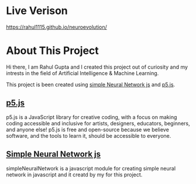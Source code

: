 # Live Verison
https://rahul1115.github.io/neuroevolution/
 
 # About This Project
 
Hi there, I am Rahul Gupta and I created this project out of curiosity and my intrests in the field of Artificial Intelligence & Machine Learning.

This project is been created using [simple Neural Network js](https://github.com/RAHUL1115/simpleNeuralNetwork) and [p5.js](https://p5js.org/).

## [p5.js](https://p5js.org/)

p5.js is a JavaScript library for creative coding, with a focus on making coding accessible and inclusive for artists, designers, educators, beginners, and anyone else! p5.js is free and open-source because we believe software, and the tools to learn it, should be accessible to everyone.


## [Simple Neural Network js](https://github.com/RAHUL1115/simpleNeuralNetwork)

simpleNeuralNetwork is a javascript module for creating simple neural network in javascript and it creatd by my for this project.